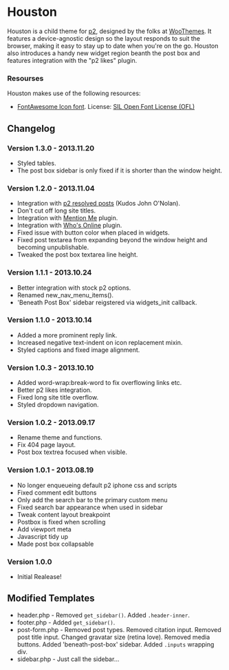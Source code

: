 # Houston
Houston is a child theme for [p2](http://p2theme.com/), designed by the folks at [WooThemes](http://woothemes.com). It features a device-agnostic design so the layout responds to suit the browser, making it easy to stay up to date when you're on the go. Houston also introduces a handy new widget region beanth the post box and features integration with the "p2 likes" plugin.

### Resourses
Houston makes use of the following resources:

* [FontAwesome Icon font](http://fortawesome.github.io/Font-Awesome/). License: [SIL Open Font License (OFL)](http://scripts.sil.org/cms/scripts/page.php?site_id=nrsi&id=OFL)


## Changelog

### Version 1.3.0 - 2013.11.20
* Styled tables.
* The post box sidebar is only fixed if it is shorter than the window height.

### Version 1.2.0 - 2013.11.04
* Integration with [p2 resolved posts](http://wordpress.org/plugins/p2-resolved-posts/) (Kudos John O'Nolan).
* Don't cut off long site titles.
* Integration with [Mention Me](http://wordpress.org/plugins/mention-me/) plugin.
* Integration with [Who's Online](http://wordpress.org/plugins/wp-whos-online/) plugin.
* Fixed issue with button color when placed in widgets.
* Fixed post textarea from expanding beyond the window height and becoming unpublishable.
* Tweaked the post box textarea line height.

### Version 1.1.1 - 2013.10.24
* Better integration with stock p2 options.
* Renamed new_nav_menu_items().
* 'Beneath Post Box' sidebar reigstered via widgets_init callback.

### Version 1.1.0 - 2013.10.14
* Added a more prominent reply link.
* Increased negative text-indent on icon replacement mixin.
* Styled captions and fixed image alignment.

### Version 1.0.3 - 2013.10.10
* Added word-wrap:break-word to fix overflowing links etc.
* Better p2 likes integration.
* Fixed long site title overflow.
* Styled dropdown navigation.

### Version 1.0.2 - 2013.09.17
* Rename theme and functions.
* Fix 404 page layout.
* Post box textrea focused when visible.

### Version 1.0.1 - 2013.08.19
* No longer enqueueing default p2 iphone css and scripts
* Fixed comment edit buttons
* Only add the search bar to the primary custom menu
* Fixed search bar appearance when used in sidebar
* Tweak content layout breakpoint
* Postbox is fixed when scrolling
* Add viewport meta
* Javascript tidy up
* Made post box collapsable

### Version 1.0.0
* Initial Realease!

## Modified Templates
* header.php - Removed `get_sidebar()`. Added `.header-inner`.
* footer.php - Added `get_sidebar()`.
* post-form.php - Removed post types. Removed citation input. Removed post title input. Changed gravatar size (retina love). Removed media buttons. Added 'beneath-post-box' sidebar. Added `.inputs` wrapping div.
* sidebar.php - Just call the sidebar...
